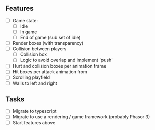 ## Features

- [ ] Game state:
  - [ ] Idle
  - [ ] In game
  - [ ] End of game (sub set of idle)
- [ ] Render boxes (with transparency)
- [ ] Collision between players
  - [ ] Collision box
  - [ ] Logic to avoid overlap and implement 'push'
- [ ] Hurt and collision boxes per animation frame
- [ ] Hit boxes per attack animation from
- [ ] Scrolling playfield
- [ ] Walls to left and right

## Tasks

- [ ] Migrate to typescript
- [ ] Migrate to use a rendering / game framework (probably Phasor 3)
- [ ] Start features above
